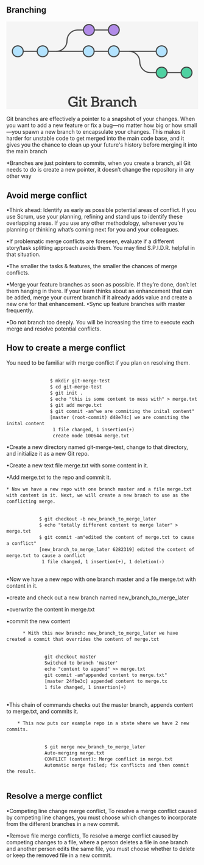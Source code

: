 ## Branching 

![Branch_Logo](git_branch.png)

Git branches are effectively a pointer to a snapshot of your changes. When you want to add a new feature or fix a bug—no matter how big or how small—you spawn a new branch to encapsulate your changes. This makes it harder for unstable code to get merged into the main code base, and it gives you the chance to clean up your future's history before merging it into the main branch

*Branches are just pointers to commits, when you create a branch, all Git needs to do is create a new pointer, it doesn’t change the repository in any other way

## Avoid merge conflict 

•Think ahead: Identify as early as possible potential areas of conflict. If you use Scrum, use your planning, refining and stand ups to identify these overlapping areas. If you use any other methodology, whenever you’re planning or thinking what’s coming next for you and your colleagues.

•If problematic merge conflicts are foreseen, evaluate if a different story/task splitting approach avoids them. You may find S.P.I.D.R. helpful in that situation.

•The smaller the tasks & features, the smaller the chances of merge conflicts.

•Merge your feature branches as soon as possible. If they’re done, don’t let them hanging in there. If your team thinks about an enhancement that can be added, merge your current branch if it already adds value and create a new one for that enhancement.
•Sync up feature branches with master frequently.

•Do not branch too deeply. You will be increasing the time to execute each merge and resolve potential conflicts.

## How to create a merge conflict 

You need to be familiar with merge conflict if you plan on resolving them.

```

                $ mkdir git-merge-test
                $ cd git-merge-test
                $ git init .
                $ echo "this is some content to mess with" > merge.txt
                $ git add merge.txt
                $ git commit -am"we are commiting the inital content"
                [master (root-commit) d48e74c] we are commiting the inital content
                 1 file changed, 1 insertion(+)
                 create mode 100644 merge.txt

```

•Create a new directory named git-merge-test, change to that directory, and initialize it as a new Git repo.

•Create a new text file merge.txt with some content in it.  

•Add merge.txt to the repo and commit it.
    
    * Now we have a new repo with one branch master and a file merge.txt with content in it. Next, we will create a new branch to use as the conflicting merge.

```

            $ git checkout -b new_branch_to_merge_later
            $ echo "totally different content to merge later" > merge.txt
            $ git commit -am"edited the content of merge.txt to cause a conflict"
            [new_branch_to_merge_later 6282319] edited the content of merge.txt to cause a conflict
             1 file changed, 1 insertion(+), 1 deletion(-)
             
```

•Now we have a new repo with one branch master and a file merge.txt with content in it.

•create and check out a new branch named new_branch_to_merge_later

•overwrite the content in merge.txt  

•commit the new content

          * With this new branch: new_branch_to_merge_later we have created a commit that overrides the content of merge.txt
```

              git checkout master
              Switched to branch 'master'
              echo "content to append" >> merge.txt
              git commit -am"appended content to merge.txt"
              [master 24fbe3c] appended content to merge.tx
              1 file changed, 1 insertion(+)
              
 ```

•This chain of commands checks out the master branch, appends content to merge.txt, and commits it. 

        * This now puts our example repo in a state where we have 2 new commits. 
        
```

              $ git merge new_branch_to_merge_later
              Auto-merging merge.txt
              CONFLICT (content): Merge conflict in merge.txt
              Automatic merge failed; fix conflicts and then commit the result.
              
```


## Resolve a merge conflict

•Competing line change merge conflict, To resolve a merge conflict caused by competing line changes, you must choose which changes to incorporate from the different branches in a new commit.

•Remove file merge conflicts, To resolve a merge conflict caused by competing changes to a file, where a person deletes a file in one branch and another person edits the same file, you must choose whether to delete or keep the removed file in a new commit.

